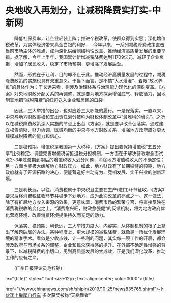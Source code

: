 # 央地收入再划分，让减税降费实打实-中新网

　　降低社保费率，让企业轻装上阵；推进个税改革，使群众得到实惠；深化增值税改革，为实体经济带来真金白银的利好……今年以来，一系列减税降费政策直击当前市场主体的难点，成为深化供给侧结构性改革、推动经济高质量发展的重要举措。据了解，今年上半年，我国累计新增减税降费达到11709亿元，减轻了企业负担，增加了居民收入，稳定了市场预期，更增强了发展后劲。

　　然而，形式在于让利，目的却不止于此。推动经济高质量发展的过程中，减税降费政策的实施也具有双重意义。于当下而言，是不搞“大水漫灌”、着眼“放水养鱼”的具体作为；于长远来看，则涉及治理体系与治理能力现代化的深刻变革。《方案》对央地财政分配关系的再调整，就是要为地方探索增强底气、释放活力，因地制宜地把“减税降费”的红包送入企业和居民的口袋。

　　因此，三大举措的出台，也对应着三大职能的履行。一是保落实。一直以来，中央与地方财政事权和支出责任划分被称为财税体制改革中“最难啃的骨头”。之所以在减税降费政策深入实施的节点上出台《方案》，就是要以改革促落实，通过建立权责清晰、财力协调、区域均衡的中央与地方财政关系，增强地方政府应对更大规模减税降费的能力和信心。

　　二是稳预期。增值税是我国第一大税种，《方案》提出要保持增值税“五五分享”比例稳定、调整完善增值税留抵退税分担机制，一方面在于解决营改增全面试点2~3年过渡期到期后的增值税收入划分问题，消除地方增值税收入的不确定性；另一方面也能极大缓解地方财政压力。如此，地方财政有了长期稳健的预期，地方政府就有了开源拓路的决心，便能营造好主动有为、竞相发展、实干兴业的创新环境。

　　三是利长远。以往，消费税属于中央税且主要在生产(进口)环节征收，《方案》要求后移消费税征收环节并稳步下划地方，成为此次改革的亮点之一。这一做法，除了有扩展地方收入来源的效果，更意味着，消费市场的繁荣与否，将直接反映在消费税税收的变化之上。“消费愈兴旺，财政愈强健”的反馈机制，将为地方政府优化营商环境、改善消费环境提供持久而充足的动力。

　　保落实、稳预期、利长远，三大举措力度大、内容实，从体制机制的根子上拿出了解题破局的办法。某种程度上，更大规模的减税降费，就像是一场优化发展环境的精准手术。看似是少收点钱、让一些利的问题，其实每一项工作的开展，都会涉及政府与市场关系的调整、企业和民众获得感的提升。在外部不确定性增强的背景下，以减税降费的小切口，见到高质量发展的大成效，正是我们深化改革、推动工作的应有之义。

　　(广州日报评论员毛梓铭)

le="{title}" style=" font-size:12px; text-align:center; color:#000">{title}

href="//www.chinanews.com/sh/shipin/2019/10-25/news835765.shtml">小伙迷上攀爬自行车 多次获奖被称“天梯舞者”
